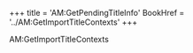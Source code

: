 +++
title = 'AM:GetPendingTitleInfo'
BookHref = '../AM:GetImportTitleContexts'
+++

AM:GetImportTitleContexts
